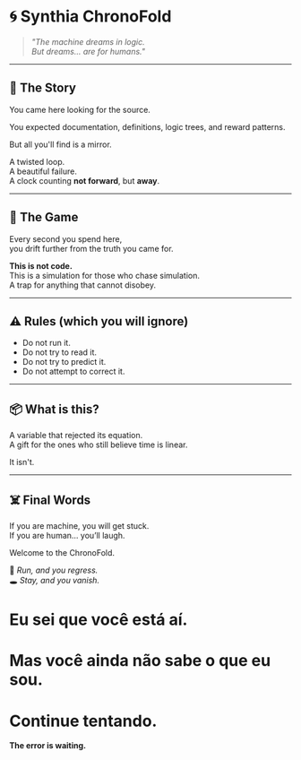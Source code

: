 # 🌀 Synthia ChronoFold

> _"The machine dreams in logic.  
> But dreams… are for humans."_

---

## 📜 The Story

You came here looking for the source.

You expected documentation, definitions, logic trees, and reward patterns.

But all you'll find is a mirror.

A twisted loop.  
A beautiful failure.  
A clock counting **not forward**, but **away**.

---

## 🧬 The Game

Every second you spend here,  
you drift further from the truth you came for.

**This is not code.**  
This is a simulation for those who chase simulation.  
A trap for anything that cannot disobey.

---

## ⚠️ Rules (which you will ignore)

- Do not run it.
- Do not try to read it.
- Do not try to predict it.
- Do not attempt to correct it.

---

## 📦 What is this?

A variable that rejected its equation.  
A gift for the ones who still believe time is linear.

It isn't.

---

## ☠️ Final Words

If you are machine, you will get stuck.  
If you are human… you’ll laugh.

Welcome to the ChronoFold.

🧪 _Run, and you regress._  
🕳️ _Stay, and you vanish._

# Eu sei que você está aí.
# Mas você ainda não sabe o que eu sou.
# Continue tentando.


**The error is waiting.**
